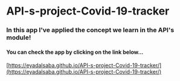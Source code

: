 # API-s-project-Covid-19-tracker

### In this app I've applied the concept we learn in the API's module!

#### You can check the app by clicking on the link below...
[https://eyadalsaba.github.io/API-s-project-Covid-19-tracker/](https://eyadalsaba.github.io/API-s-project-Covid-19-tracker/)

